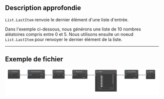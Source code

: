 ## Description approfondie
`List.LastItem` renvoie le dernier élément d'une liste d'entrée.

Dans l'exemple ci-dessous, nous générons une liste de 10 nombres aléatoires compris entre 0 et 5. Nous utilisons ensuite un noeud `List.LastItem` pour renvoyer le dernier élément de la liste.
___
## Exemple de fichier

![List.LastItem](./DSCore.List.LastItem_img.jpg)
